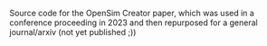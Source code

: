 Source code for the OpenSim Creator paper, which was used in a
conference proceeding in 2023 and then repurposed for a general
journal/arxiv (not yet published ;))

